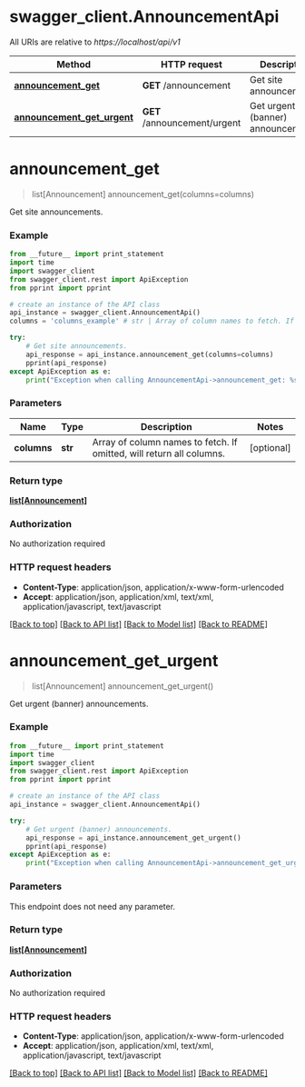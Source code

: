 # swagger_client.AnnouncementApi

All URIs are relative to *https://localhost/api/v1*

Method | HTTP request | Description
------------- | ------------- | -------------
[**announcement_get**](AnnouncementApi.md#announcement_get) | **GET** /announcement | Get site announcements.
[**announcement_get_urgent**](AnnouncementApi.md#announcement_get_urgent) | **GET** /announcement/urgent | Get urgent (banner) announcements.


# **announcement_get**
> list[Announcement] announcement_get(columns=columns)

Get site announcements.

### Example 
```python
from __future__ import print_statement
import time
import swagger_client
from swagger_client.rest import ApiException
from pprint import pprint

# create an instance of the API class
api_instance = swagger_client.AnnouncementApi()
columns = 'columns_example' # str | Array of column names to fetch. If omitted, will return all columns. (optional)

try: 
    # Get site announcements.
    api_response = api_instance.announcement_get(columns=columns)
    pprint(api_response)
except ApiException as e:
    print("Exception when calling AnnouncementApi->announcement_get: %s\n" % e)
```

### Parameters

Name | Type | Description  | Notes
------------- | ------------- | ------------- | -------------
 **columns** | **str**| Array of column names to fetch. If omitted, will return all columns. | [optional] 

### Return type

[**list[Announcement]**](Announcement.md)

### Authorization

No authorization required

### HTTP request headers

 - **Content-Type**: application/json, application/x-www-form-urlencoded
 - **Accept**: application/json, application/xml, text/xml, application/javascript, text/javascript

[[Back to top]](#) [[Back to API list]](../README.md#documentation-for-api-endpoints) [[Back to Model list]](../README.md#documentation-for-models) [[Back to README]](../README.md)

# **announcement_get_urgent**
> list[Announcement] announcement_get_urgent()

Get urgent (banner) announcements.

### Example 
```python
from __future__ import print_statement
import time
import swagger_client
from swagger_client.rest import ApiException
from pprint import pprint

# create an instance of the API class
api_instance = swagger_client.AnnouncementApi()

try: 
    # Get urgent (banner) announcements.
    api_response = api_instance.announcement_get_urgent()
    pprint(api_response)
except ApiException as e:
    print("Exception when calling AnnouncementApi->announcement_get_urgent: %s\n" % e)
```

### Parameters
This endpoint does not need any parameter.

### Return type

[**list[Announcement]**](Announcement.md)

### Authorization

No authorization required

### HTTP request headers

 - **Content-Type**: application/json, application/x-www-form-urlencoded
 - **Accept**: application/json, application/xml, text/xml, application/javascript, text/javascript

[[Back to top]](#) [[Back to API list]](../README.md#documentation-for-api-endpoints) [[Back to Model list]](../README.md#documentation-for-models) [[Back to README]](../README.md)

